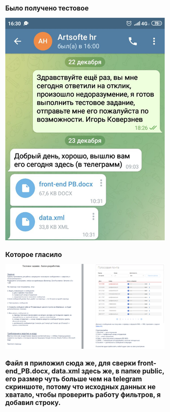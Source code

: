 ## Было получено тестовое

![tg-files](https://github.com/B4D-1D34/voice-mail-app/blob/main/tg-files.png "Telegram response")

## Которое гласило

![test-task](https://github.com/B4D-1D34/voice-mail-app/blob/main/testovoe.png "Tesk task")

## Файл я приложил сюда же, для сверки front-end_PB.docx, data.xml здесь же, в папке public, его размер чуть больше чем на telegram скриншоте, потому что исходных данных не хватало, чтобы проверить работу фильтров, я добавил строку.

